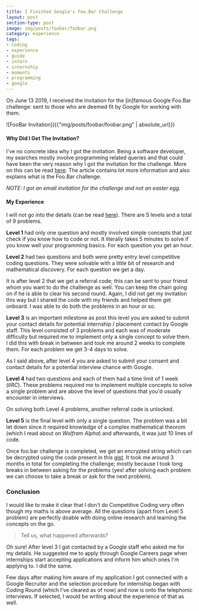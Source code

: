 ```yaml
---
title: I Finished Google's Foo.Bar Challenge
layout: post
section-type: post
image: img/posts/foobar/foobar.png
category: experience
tags:
- coding
- experience
- guide
- intern
- internship
- moments
- programming
- google
---
```


On June 13 2019, I received the invitation for the [in]famous Google Foo.Bar challenge: sent to those who are deemed fit by Google for working with them.

![FooBar Invitation]({{"img/posts/foobar/foobar.png" | absolute_url}})

#### Why Did I Get The Invitation?

I've no concrete idea why I got the invitation. Being a software developer, my searches mostly involve programming related queries and that could have been the very reason why I got the invitation for the challenge. More on this can be read [here](https://www.maketecheasier.com/foobar-googles-open-secret-hiring-program/). The article contains lot more information and also explains what is the Foo.Bar challenge.

*NOTE: I got an email invitation for the challenge and not an easter egg.*

#### My Experience

I will not go into the details (can be read [here](https://medium.com/@avery_1242/my-experience-with-google-foobar-tips-for-tackling-googles-legendary-coding-challenge-dbc20a054e4e)). There are 5 levels and a total of 9 problems.

**Level 1** had only one question and mostly involved simple concepts that just check if you know how to code or not. It literally takes 5 minutes to solve if you know well your programming basics. For each question you get an hour.

**Level 2** had two questions and both were pretty entry level competitive coding questions. They were solvable with a little bit of research and mathematical discovery. For each question we get a day.

It is after level 2 that we get a referral code; this can be sent to your friend whom you want to do the challenge as well. You can keep the chain going on if he is able to clear his second round. Again, I did not get my invitation this way but I shared the code with my friends and helped them get onboard. I was able to do both the problems in an hour or so.

**Level 3** is an important milestone as post this level you are asked to submit your contact details  for potential internship / placement contact by Google staff. This level consisted of 3 problems and each was of moderate difficulty but required me to implement only a single concept to solve them. I did this with break in between and took me around 2 weeks to complete them. For each problem we get 3-4 days to solve.

As I said above, after level 4 you are asked to submit your consent and contact details for a potential interview chance with Google.

**Level 4** had two questions and each of them had a time limit of 1 week (*IIRC*). These problems required me to implement multiple concepts to solve a single problem and are above the level of questions that you'd usually encounter in interviews.

On solving both Level 4 problems, another referral code is unlocked.

**Level 5** is the final level with only a single question. The problem was a bit let down since it required knowledge of a complex mathematical theorom (which I read about on *Wolfram Alpha*) and afterwards, it was just 10 lines of code.

Once foo.bar challenge is completed, we get an encrypted string which can be decrypted using the code present in this [gist](https://gist.github.com/jacquerie/cfb8a56636e2b9e12f51). It took me around 3 months in total for completing the challenge; mostly because I took long breaks in between asking for the problems (yes! after solving each problem we can choose to take a break or ask for the next problem).

### Conclusion

I would like to make it clear that I don't do Competitive Coding very often though my maths is above average. All the questions (apart from Level 5 problem) are perfectly doable with doing online research and learning the concepts on the go.

> Tell us, what happened afterwards?

Oh sure! After level 3 I got contacted by a Google staff who asked me for my details. He suggested me to apply through Google Careers page when internships start accepting applications and inform him which ones I'm applying to. I did the same.

Few days after making him aware of my application I got connected with a Google Recruiter and the selection procedure for internship began with Coding Round (which I've cleared as of now) and now is onto the telephonic interviews. If selected, I would be writing about the experience of that as well.